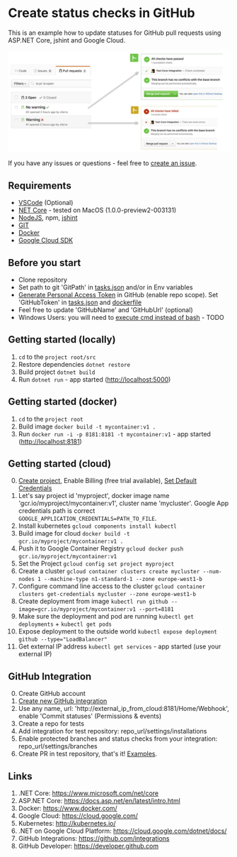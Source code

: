 # Create status checks in GitHub

This is an example how to update statuses for GitHub pull requests using ASP.NET Core, jshint and Google Cloud.

![Example](example.jpg)

If you have any issues or questions - feel free to [create an issue](https://github.com/xferra/netcore-jshint/issues).

## Requirements
- [VSCode](https://code.visualstudio.com) (Optional)
- [NET Core](https://www.microsoft.com/net/core) - tested on MacOS (1.0.0-preview2-003131) 
- [NodeJS](https://nodejs.org/en/download/), npm, [jshint](https://www.npmjs.com/package/jshint)
- [GIT](https://git-scm.com)
- [Docker](https://www.docker.com/)
- [Google Cloud SDK](https://cloud.google.com/sdk/)

## Before you start
- Clone repository
- Set path to git 'GitPath' in [tasks.json](https://github.com/xferra/netcore-jshint/blob/master/.vscode/launch.json#L30) and/or in Env variables
- [Generate Personal Access Token](https://github.com/settings/tokens) in GitHub (enable repo scope). Set 'GitHubToken' in [tasks.json](https://github.com/xferra/netcore-jshint/blob/master/.vscode/launch.json#L32) and [dockerfile](https://github.com/xferra/netcore-jshint/blob/master/Dockerfile#L29)
- Feel free to update 'GitHubName' and 'GitHubUrl' (optional)
- Windows Users: you will need to [execute cmd instead of bash](https://github.com/xferra/netcore-jshint/blob/master/src/Utils/Helper.cs#L61) - TODO

## Getting started (locally)
1. `cd` to the `project root/src`
2. Restore dependencies `dotnet restore`
3. Build project `dotnet build`
4. Run `dotnet run` - app started ([http://localhost:5000](http://localhost:5000))

## Getting started (docker)
1. `cd` to the `project root`
2. Build image `docker build -t mycontainer:v1 .`
3. Run `docker run -i -p 8181:8181 -t mycontainer:v1` - app started ([http://localhost:8181](http://localhost:8181))

## Getting started (cloud)
0. [Create project](https://cloud.google.com/resource-manager/docs/creating-managing-projects), Enable Billing (free trial available), [Set Default Credentials](https://developers.google.com/identity/protocols/application-default-credentials)
1. Let's say project id 'myproject', docker image name 'gcr.io/myproject/mycontainer:v1', cluster name 'mycluster'. Google App credentials path is correct `GOOGLE_APPLICATION_CREDENTIALS=PATH_TO_FILE`. 
2. Install kubernetes `gcloud components install kubectl`
3. Build image for cloud `docker build -t gcr.io/myproject/mycontainer:v1 .`
4. Push it to Google Container Registry `gcloud docker push gcr.io/myproject/mycontainer:v1`
5. Set the Project `gcloud config set project myproject`
6. Create a cluster `gcloud container clusters create mycluster --num-nodes 1 --machine-type n1-standard-1 --zone europe-west1-b`
7. Configure command line access to the cluster `gcloud container clusters get-credentials mycluster --zone europe-west1-b`
8. Create deployment from image `kubectl run github --image=gcr.io/myproject/mycontainer:v1 --port=8181`
9. Make sure the deployment and pod are running `kubectl get deployments` + `kubectl get pods`
10. Expose deployment to the outside world `kubectl expose deployment github --type="LoadBalancer"`
11. Get external IP address `kubectl get services` - app started (use your external IP)

## GitHub Integration
0. Create GitHub account
1. [Create new GitHub integration](https://github.com/settings/integrations)
2. Use any name, url: 'http://external_ip_from_cloud:8181/Home/Webhook', enable 'Commit statuses' (Permissions & events)
3. Create a repo for tests
4. Add integration for test repository: repo_url/settings/installations
5. Enable protected branches and status checks from your integration: repo_url/settings/branches
6. Create PR in test repository, that's it! [Examples](https://github.com/xferra/xferra-Test-PR/pulls).

## Links
1. .NET Core: https://www.microsoft.com/net/core
2. ASP.NET Core: https://docs.asp.net/en/latest/intro.html
3. Docker: https://www.docker.com/
4. Google Cloud: https://cloud.google.com/
5. Kubernetes: http://kubernetes.io/
6. .NET on Google Cloud Platform: https://cloud.google.com/dotnet/docs/
7. GitHub Integrations: https://github.com/integrations
8. GitHub Developer: https://developer.github.com